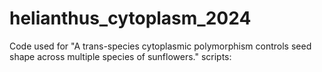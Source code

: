 # helianthus_cytoplasm_2024
Code used for "A trans-species cytoplasmic polymorphism controls seed shape across multiple species of sunflowers."
scripts:
